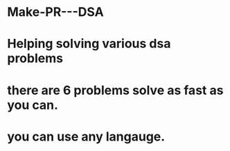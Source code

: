# Make-PR---DSA
# Helping solving various dsa problems
# there are 6 problems solve as fast as you can.
# you can use any langauge.
